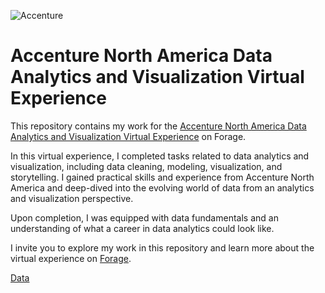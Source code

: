 ![Accenture](https://www.opendoorsinitiative.ie/userfiles/images/courses/Accenture-Logo.jpg)
# Accenture North America Data Analytics and Visualization Virtual Experience

This repository contains my work for the [Accenture North America Data Analytics and Visualization Virtual Experience](https://www.theforage.com/virtual-internships/prototype/hzmoNKtzvAzXsEqx8/Data-Analytics-Virtual-Experience) on Forage.

In this virtual experience, I completed tasks related to data analytics and visualization, including data cleaning, modeling, visualization, and storytelling. I gained practical skills and experience from Accenture North America and deep-dived into the evolving world of data from an analytics and visualization perspective.

Upon completion, I was equipped with data fundamentals and an understanding of what a career in data analytics could look like.

I invite you to explore my work in this repository and learn more about the virtual experience on [Forage](https://www.theforage.com/virtual-internships/prototype/hzmoNKtzvAzXsEqx8/Data-Analytics-Virtual-Experience).

[Data](https://nbviewer.org/github/AleThompsonO/Accenture-Forage-Data-Analytics/blob/main/Accenture.ipynb)
